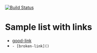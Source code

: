 [![Build Status](https://travis-ci.org/dim4o/test-markdown-build.svg?branch=master)](https://travis-ci.org/dim4o/test-markdown-build)

# Sample list with links
- [good-link](https://github.com/)
- `- [broken-link]()`
